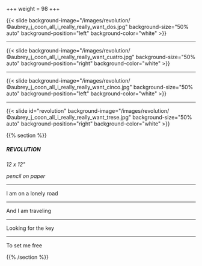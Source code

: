 +++
weight = 98
+++

{{< slide background-image="/images/revolution/©aubrey_j_coon_all_i_really_really_want_dos.jpg" background-size="50% auto" background-position="left" background-color="white" >}}

---

{{< slide background-image="/images/revolution/©aubrey_j_coon_all_i_really_really_want_cuatro.jpg" background-size="50% auto" background-position="right" background-color="white" >}}

---

{{< slide background-image="/images/revolution/©aubrey_j_coon_all_i_really_really_want_cinco.jpg" background-size="50% auto" background-position="left" background-color="white" >}}

---

{{< slide id="revolution" background-image="/images/revolution/©aubrey_j_coon_all_i_really_really_want_trese.jpg" background-size="50% auto" background-position="right" background-color="white" >}}

{{% section %}}

##### REVOLUTION

*12 x 12"*

*pencil on paper*

---

I am on a lonely road 

---

And I am traveling

---

Looking for the key 

---

To set me free

{{% /section %}}
